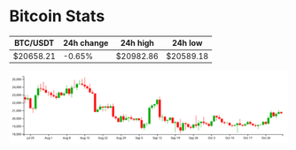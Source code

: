 # Bitcoin Stats

BTC/USDT|24h change|24h high|24h low|
|---|---|---|---|
|$20658.21|-0.65%|$20982.86|$20589.18|

<img src="./chart.svg">
